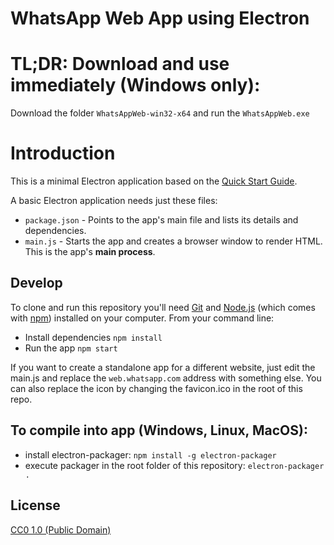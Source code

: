 # WhatsApp Web App using Electron

# TL;DR: Download and use immediately (Windows only):
   Download the folder ``WhatsAppWeb-win32-x64`` and run the ``WhatsAppWeb.exe``

# Introduction

This is a minimal Electron application based on the [Quick Start Guide](http://electron.atom.io/docs/tutorial/quick-start).

A basic Electron application needs just these files:

- `package.json` - Points to the app's main file and lists its details and dependencies.
- `main.js` - Starts the app and creates a browser window to render HTML. This is the app's **main process**.

## Develop

To clone and run this repository you'll need [Git](https://git-scm.com) and [Node.js](https://nodejs.org/en/download/) (which comes with [npm](http://npmjs.com)) installed on your computer. From your command line:

- Install dependencies
``npm install``
- Run the app
``npm start``

If you want to create a standalone app for a different website, just edit the main.js and replace the ``web.whatsapp.com`` address with something else. You can also replace the icon by changing the favicon.ico in the root of this repo.


## To compile into app (Windows, Linux, MacOS):

- install electron-packager: ``npm install -g electron-packager``
- execute packager in the root folder of this repository:
  ``electron-packager .``


## License

[CC0 1.0 (Public Domain)](LICENSE.md)

